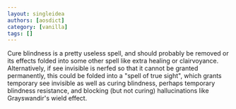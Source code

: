 ```yaml
---
layout: singleidea
authors: [aosdict]
category: [vanilla]
tags: []
---
```

Cure blindness is a pretty useless spell, and should probably be removed or its effects folded into some other spell like extra healing or clairvoyance. Alternatively, if see invisible is nerfed so that it cannot be granted permanently, this could be folded into a "spell of true sight", which grants temporary see invisible as well as curing blindness, perhaps temporary blindness resistance, and blocking (but not curing) hallucinations like Grayswandir's wield effect.
